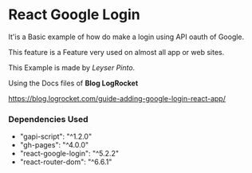 
# React Google Login

It'is a Basic example of how do make a login using API oauth of Google. 

This feature is a Feature very used on almost all app or web sites. 

This Example is made by *Leyser Pinto*. 

Using the Docs files of **Blog LogRocket**

https://blog.logrocket.com/guide-adding-google-login-react-app/



### Dependencies Used

<ul>
<li>"gapi-script": "^1.2.0"</li>
<li>"gh-pages": "^4.0.0"</li>
<li>"react-google-login": "^5.2.2"</li>
<li>"react-router-dom": "^6.6.1"</li>
</ul>




